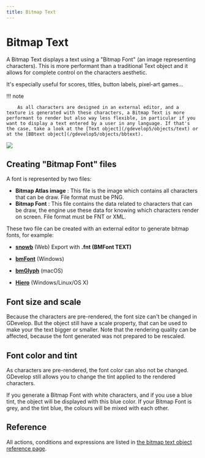 ```yaml
---
title: Bitmap Text
---
```

# Bitmap Text

A Bitmap Text displays a text using a "Bitmap Font" (an image representing characters). This is more performant than a traditional Text object and it allows for complete control on the characters aesthetic.

It's especially useful for scores, titles, button labels, pixel-art games...

!!! note

        As all characters are designed in an external editor, and a texture is generated with these characters, a Bitmap Text is more performant to render but also way less flexible, in particular if you want to display a text entered by a user in any language. If that's the case, take a look at the [Text object](/gdevelop5/objects/text) or at the [BBtext object](/gdevelop5/objects/bbtext).


![](/gdevelop5/objects/bitmap_text/pasted/20210510-003631.png)

## Creating "Bitmap Font" files

A font is represented by two files:

- **Bitmap Atlas image** : This file is the image which contains all characters that can be draw. File format must be PNG.
- **Bitmap Font** : This file contains the data related to characters that can be draw, the engine use these data for knowing which characters render on screen. File format must be FNT or XML.

These two file can be created with an external editor to generate bitmap fonts, for example:

* **[snowb](https://snowb.org/)** (Web) Export with  **.fnt (BMFont TEXT)**

* **[bmFont](https://www.angelcode.com/products/bmfont/)** (Windows)
* **[bmGlyph](https://www.bmglyph.com/)** (macOS)

* **[Hiero](https://github.com/libgdx/libgdx/wiki/Hiero)** (Windows/Linux/OS X)

## Font size and scale

Because the characters are pre-rendered, the font size can't be changed in GDevelop. But the object still have a scale property, that can be used to make your the text bigger or smaller. Note that the rendering quality can be affected, because the font generated was not prepared to be rescaled.

## Font color and tint

As characters are pre-rendered, the font color can also not be changed. GDevelop still allows you to change the tint applied to the rendered characters.

If you generate a Bitmap Font with white characters, and if you use a blue tint, the object will be displayed with this blue color. If your Bitmap Font is grey, and the tint blue, the colours will be mixed with each other.

## Reference

All actions, conditions and expressions are listed in [the bitmap text object reference page](/gdevelop5/all-features/bitmap-text/reference/).